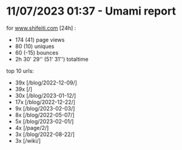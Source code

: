 # 11/07/2023 01:37 - Umami report
for www.shifeiti.com [24h] :

 - 174 (41) page views
 - 80 (10) uniques
 - 60 (-15) bounces
 - 2h 30' 29'' (51' 31'') totaltime


top 10 urls:
 - 39x [/blog/2022-12-09/]
 - 39x [/]
 - 30x [/blog/2023-01-12/]
 - 17x [/blog/2022-12-22/]
 - 9x [/blog/2023-02-03/]
 - 8x [/blog/2022-05-07/]
 - 5x [/blog/2023-02-01/]
 - 4x [/page/2/]
 - 3x [/blog/2022-08-22/]
 - 3x [/wiki/]


